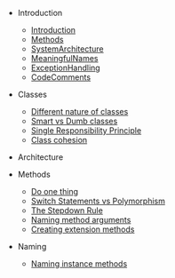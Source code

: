 * Introduction

    * [Introduction](docs/Intro.md)
    * [Methods](docs/Methods.md)
    * [SystemArchitecture](docs/SystemArchitecture.md)
    * [MeaningfulNames](docs/MeaningfulNames.md)
    * [ExceptionHandling](docs/ExceptionHandling.md)
    * [CodeComments](docs/CodeComments.md)    
    
* Classes
    * [Different nature of classes](docs/classes/nature.md)
    * [Smart vs Dumb classes](docs/classes/smart-v-dumb.md)
    * [Single Responsibility Principle](docs/classes/single-responsibility.md)
    * [Class cohesion](docs/classes/cohesion.md)

* Architecture
  
* Methods
    * [Do one thing](docs/methods/do-one-thing.md)
    * [Switch Statements vs Polymorphism](docs/methods/switch-polymorphism.md)
    * [The Stepdown Rule](docs/methods/stepdown-rule.md)
    * [Naming method arguments](docs/methods/argument-name.md)
    * [Creating extension methods](docs/methods/extension-methods.md)    

* Naming
    * [Naming instance methods](docs/naming/instance-methods.md)
